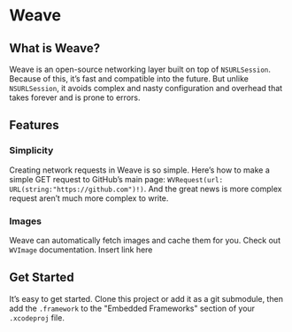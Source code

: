# Weave

## What is Weave?
Weave is an open-source networking layer built on top of `NSURLSession`. Because of this, it’s fast and compatible into the future. But unlike `NSURLSession`, it avoids complex and nasty configuration and overhead that takes forever and is prone to errors.

## Features
### Simplicity
Creating network requests in Weave is so simple. Here’s how to make a simple GET request to GitHub’s main page: `WVRequest(url: URL(string:"https://github.com")!)`. And the great news is more complex request aren’t much more complex to write.
### Images
Weave can automatically fetch images and cache them for you. Check out `WVImage` documentation. Insert link here
## Get Started
It’s easy to get started. Clone this project or add it as a git submodule, then add the `.framework` to the "Embedded Frameworks" section of your `.xcodeproj` file.